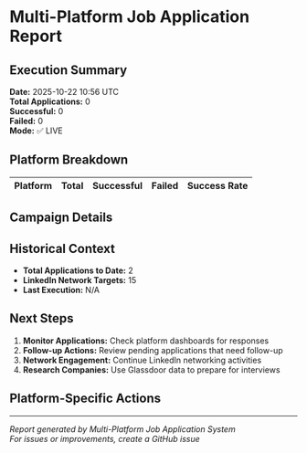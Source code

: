 # Multi-Platform Job Application Report

## Execution Summary
**Date:** 2025-10-22 10:56 UTC  
**Total Applications:** 0  
**Successful:** 0  
**Failed:** 0  
**Mode:** ✅ LIVE

## Platform Breakdown

| Platform | Total | Successful | Failed | Success Rate |
|----------|-------|------------|--------|--------------|

## Campaign Details


## Historical Context

- **Total Applications to Date:** 2
- **LinkedIn Network Targets:** 15
- **Last Execution:** N/A

## Next Steps

1. **Monitor Applications:** Check platform dashboards for responses
2. **Follow-up Actions:** Review pending applications that need follow-up
3. **Network Engagement:** Continue LinkedIn networking activities
4. **Research Companies:** Use Glassdoor data to prepare for interviews

## Platform-Specific Actions


---
*Report generated by Multi-Platform Job Application System*  
*For issues or improvements, create a GitHub issue*
